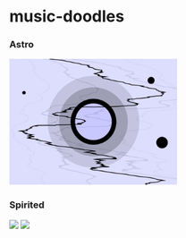 # music-doodles

### Astro

<img src="https://raw.githubusercontent.com/sophiavanvalkenburg/music-doodles/master/astro/astro.gif" width="300">

### Spirited

<img src="https://raw.githubusercontent.com/sophiavanvalkenburg/music-doodles/master/spirited/spirited-concentric-squares.gif" width="300"> <img src="https://raw.githubusercontent.com/sophiavanvalkenburg/music-doodles/master/spirited/spirited-diagonal-cube-wave.gif" width="300">

